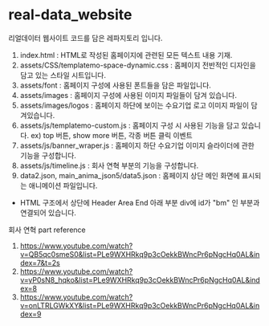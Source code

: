 # real-data_website

리얼데이터 웹사이트 코드를 담은 레파지토리 입니다.

1. index.html : HTML로 작성된 홈페이지에 관련된 모든 텍스트 내용 기재.
2. assets/CSS/templatemo-space-dynamic.css : 홈페이지 전반적인 디자인을 담고 있는 스타일 시트입니다.
3. assets/font : 홈페이지 구성에 사용된 폰트들을 담은 파일입니다.
4. assets/images : 홈페이지 구성에 사용된 이미지 파일들이 담겨 있습니다.
5. assets/images/logos : 홈페이지 하단에 보이는 수요기업 로고 이미지 파일이 담겨있습니다.
6. assets/js/templatemo-custom.js : 홈페이지 구성 시 사용된 기능을 담고 있습니다.
 ex) top 버튼, show more 버튼, 각종 버튼 클릭 이벤트
7. assets/js/banner_wraper.js : 홈페이지 하단 수요기업 이미지 슬라이더에 관한 기능을 구성합니다.
8. assets/js/timeline.js : 회사 연혁 부분의 기능을 구성합니다.
9. data2.json, main_anima_json5/data5.json : 홈페이지 상단 메인 화면에 표시되는 애니메이션 파일입니다.
  - HTML 구조에서 상단에 Header Area End 아래 부분 div에 id가 "bm" 인 부분과 연결되어 있습니다. 
  
  
  
회사 연혁 part reference
1. https://www.youtube.com/watch?v=QB5qc0smeS0&list=PLe9WXHRkq9p3cOekkBWncPr6pNgcHq0AL&index=7&t=2s
2. https://www.youtube.com/watch?v=yP0sN8_hqko&list=PLe9WXHRkq9p3cOekkBWncPr6pNgcHq0AL&index=8
3. https://www.youtube.com/watch?v=onLTRLGWkXY&list=PLe9WXHRkq9p3cOekkBWncPr6pNgcHq0AL&index=9
